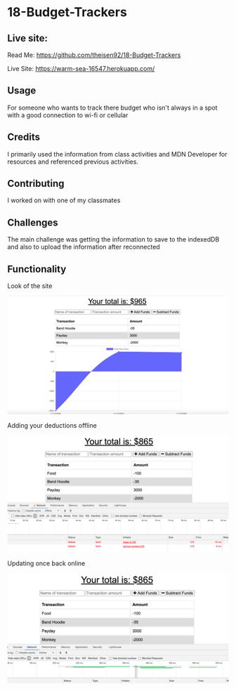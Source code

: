 # 18-Budget-Trackers

## Live site:

Read Me:
https://github.com/theisen92/18-Budget-Trackers

Live Site:
https://warm-sea-16547.herokuapp.com/

## Usage

For someone who wants to track there budget who isn't always in a spot with a good connection to wi-fi or cellular

## Credits

I primarily used the information from class activities and MDN Developer for resources and referenced previous activities. 

## Contributing

I worked on with one of my classmates

## Challenges

The main challenge was getting the information to save to the indexedDB and also to upload the information after reconnected

## Functionality

Look of the site

![image of the home page](imgs/site.png)

Adding your deductions offline

![image adding your deductions](imgs/deduction.png)

Updating once back online

![image updating the budget once back online](imgs/updating.png)